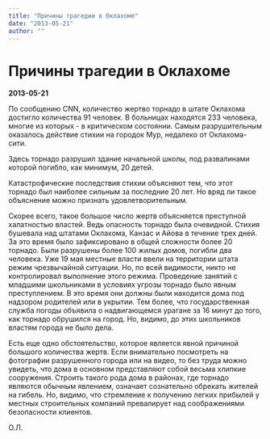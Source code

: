 ```yaml
---
title: "Причины трагедии в Оклахоме"
date: "2013-05-21"
author: ""
---
```


# Причины трагедии в Оклахоме

**2013-05-21** 

По сообщению CNN, количество жертво торнадо в штате Оклахома достигло количества 91 человек. В больницах находятся 233 человека, многие из которых - в критическом состоянии. Самым разрушительным оказалось действие стихии на городок Мур, недалеко от Оклахома-сити.

Здесь торнадо разрушил здание начальной школы, под развалинами которой погибло, как минимум, 20 детей.

Катастрофические последствия стихии объясняют тем, что этот торнадо был наиболее сильным за последние 20 лет. Но вряд ли такое объяснение можно признать удовлетворительным.

Скорее всего, такое большое число жертв объясняется преступной халатностью властей. Ведь опасность торнадо была очевидной. Стихия бушевала над штатами Оклахома, Канзас и Айова в течение трех дней. За это время было зафиксировано в общей сложности более 20 торнадо. Были разрушены более 100 жилых домов, погибли два человека. Уже 19 мая местные власти ввели на территории штата режим чрезвычайной ситуации. Но, по всей видимости, никто не контролировал выполнение этого режима. Проведение занятий с младшими школьниками в условиях угрозы торнадо было явным преступлением. В это время они должны были находится дома под надзором родителей или в укрытии. Тем более, что государственная служба погоды объявила о надвигающемся урагане за 16 минут до того, как торнадо обрушился на город. Но, видимо, до этих школьников властям города не было дела.

Есть еще одно обстоятельство, которое является явной причиной большого количества жертв. Если внимательно посмотреть на фотографии разрушенного города или на видео, то без труда можно увидеть, что дома в основном представляют собой весьма хлипкие сооружения. Строить такого рода дома в районах, где торнадо являются обычным явлением, означает сознательно обрекать жителей на гибель. Но, видимо, что стремление к получению легких прибылей у местных строительных компаний превалирует над соображениями безопасности клиентов.

О.Л.